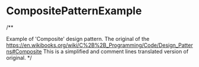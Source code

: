 # CompositePatternExample
/**

Example of 'Composite' design pattern.
The original of the https://en.wikibooks.org/wiki/C%2B%2B_Programming/Code/Design_Patterns#Composite
This is a simplified and comment lines translated version of original. */
